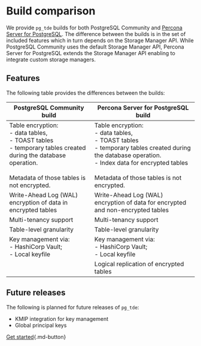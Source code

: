 # Build comparison

We provide `pg_tde` builds for both PostgreSQL Community and [Percona Server for PostgreSQL](https://docs.percona.com/postgresql/latest/postgresql-server.html). The difference between the builds is in the set of included features which in turn depends on the Storage Manager API. While PostgreSQL Community uses the default Storage Manager API, Percona Server for PostgreSQL extends the Storage Manager API enabling to integrate custom storage managers.

## Features

The following table provides the differences between the builds:

| PostgreSQL Community build  | Percona Server for PostgreSQL build <br> |
|----------------------|-------------------------------|
| Table encryption: <br> - data tables, <br> - TOAST tables <br> - temporary tables created during the database operation.<br><br> Metadata of those tables is not encrypted. | Table encryption: <br> - data tables, <br> - TOAST tables <br> - temporary tables created during the database operation.<br> - Index data for encrypted tables<br><br> Metadata of those tables is not encrypted.  |
| Write-Ahead Log (WAL) encryption of data in encrypted tables | Write-Ahead Log (WAL) encryption of data for encrypted and non-encrypted tables  |
| Multi-tenancy support| Multi-tenancy support |
| Table-level granularity |Table-level granularity | 
| Key management via: <br> - HashiCorp Vault; <br> - Local keyfile | Key management via: <br> - HashiCorp Vault; <br> - Local keyfile|
| | Logical replication of encrypted tables | 

## Future releases

The following is planned for future releases of `pg_tde`:

* KMIP integration for key management
* Global principal keys 


[Get started](install.md){.md-button}